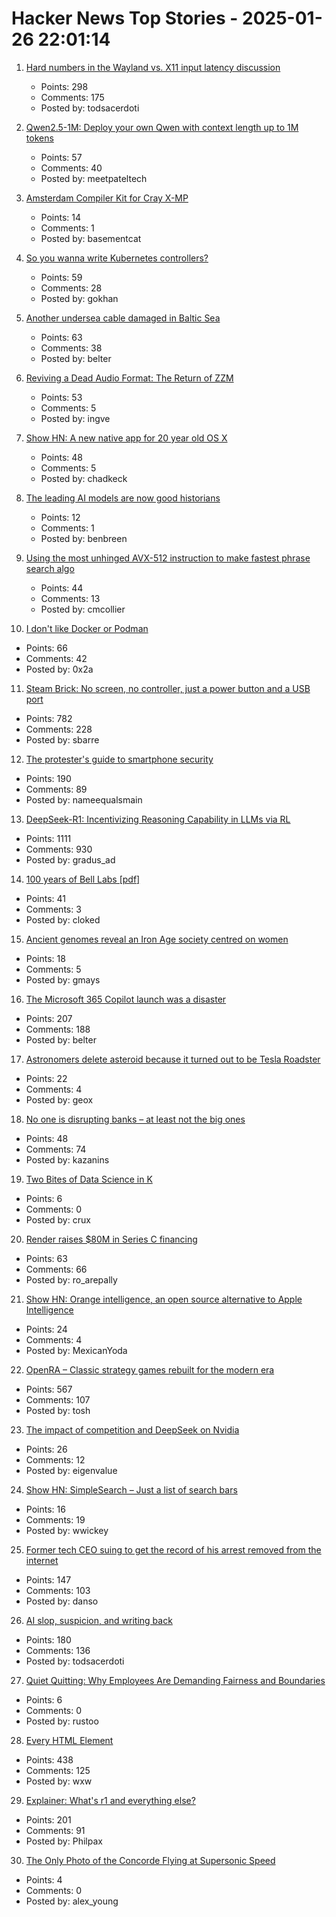 # Hacker News Top Stories - 2025-01-26 22:01:14

1. [Hard numbers in the Wayland vs. X11 input latency discussion](https://mort.coffee/home/wayland-input-latency/)
   - Points: 298
   - Comments: 175
   - Posted by: todsacerdoti

2. [Qwen2.5-1M: Deploy your own Qwen with context length up to 1M tokens](https://qwenlm.github.io/blog/qwen2.5-1m/)
   - Points: 57
   - Comments: 40
   - Posted by: meetpateltech

3. [Amsterdam Compiler Kit for Cray X-MP](https://github.com/kej715/ack)
   - Points: 14
   - Comments: 1
   - Posted by: basementcat

4. [So you wanna write Kubernetes controllers?](https://ahmet.im/blog/controller-pitfalls/)
   - Points: 59
   - Comments: 28
   - Posted by: gokhan

5. [Another undersea cable damaged in Baltic Sea](https://www.france24.com/en/europe/20250126-another-undersea-cable-damaged-in-baltic-sea-latvia-dispatches-warship)
   - Points: 63
   - Comments: 38
   - Posted by: belter

6. [Reviving a Dead Audio Format: The Return of ZZM](https://nicole.express/2025/zoo-of-zero-motivation.html)
   - Points: 53
   - Comments: 5
   - Posted by: ingve

7. [Show HN: A new native app for 20 year old OS X](https://uppercut.chadbibler.com)
   - Points: 48
   - Comments: 5
   - Posted by: chadkeck

8. [The leading AI models are now good historians](https://resobscura.substack.com/p/the-leading-ai-models-are-now-very)
   - Points: 12
   - Comments: 1
   - Posted by: benbreen

9. [Using the most unhinged AVX-512 instruction to make fastest phrase search algo](https://gab-menezes.github.io/2025/01/13/using-the-most-unhinged-avx-512-instruction-to-make-the-fastest-phrase-search-algo.html)
   - Points: 44
   - Comments: 13
   - Posted by: cmcollier

10. [I don't like Docker or Podman](https://blog.liw.fi/posts/2025/docker/)
   - Points: 66
   - Comments: 42
   - Posted by: 0x2a

11. [Steam Brick: No screen, no controller, just a power button and a USB port](https://crastinator-pro.github.io/steam-brick/)
   - Points: 782
   - Comments: 228
   - Posted by: sbarre

12. [The protester's guide to smartphone security](https://www.privacyguides.org/articles/2025/01/23/activists-guide-securing-your-smartphone/)
   - Points: 190
   - Comments: 89
   - Posted by: nameequalsmain

13. [DeepSeek-R1: Incentivizing Reasoning Capability in LLMs via RL](https://arxiv.org/abs/2501.12948)
   - Points: 1111
   - Comments: 930
   - Posted by: gradus_ad

14. [100 years of Bell Labs [pdf]](https://novitoll.com/posts/2025-1-25/100_years_of_Bell_Labs.pdf)
   - Points: 41
   - Comments: 3
   - Posted by: cloked

15. [Ancient genomes reveal an Iron Age society centred on women](https://www.tcd.ie/news_events/top-stories/featured/ancient-genomes-reveal-an-iron-age-society-centred-on-women/)
   - Points: 18
   - Comments: 5
   - Posted by: gmays

16. [The Microsoft 365 Copilot launch was a disaster](https://www.zdnet.com/home-and-office/work-life/the-microsoft-365-copilot-launch-was-a-total-disaster/)
   - Points: 207
   - Comments: 188
   - Posted by: belter

17. [Astronomers delete asteroid because it turned out to be Tesla Roadster](https://www.astronomy.com/science/astronomers-just-deleted-an-asteroid-because-it-turned-out-to-be-elon-musks-tesla-roadster/)
   - Points: 22
   - Comments: 4
   - Posted by: geox

18. [No one is disrupting banks – at least not the big ones](https://www.popularfintech.com/p/no-one-is-disrupting-banks)
   - Points: 48
   - Comments: 74
   - Posted by: kazanins

19. [Two Bites of Data Science in K](https://blog.zdsmith.com/posts/two-bites-of-data-science-in-k.html)
   - Points: 6
   - Comments: 0
   - Posted by: crux

20. [Render raises $80M in Series C financing](https://render.com/blog/series-c)
   - Points: 63
   - Comments: 66
   - Posted by: ro_arepally

21. [Show HN: Orange intelligence, an open source alternative to Apple Intelligence](https://github.com/sharingan-no-kakashi/orange-intelligence)
   - Points: 24
   - Comments: 4
   - Posted by: MexicanYoda

22. [OpenRA – Classic strategy games rebuilt for the modern era](https://www.openra.net/)
   - Points: 567
   - Comments: 107
   - Posted by: tosh

23. [The impact of competition and DeepSeek on Nvidia](https://youtubetranscriptoptimizer.com/blog/05_the_short_case_for_nvda)
   - Points: 26
   - Comments: 12
   - Posted by: eigenvalue

24. [Show HN: SimpleSearch – Just a list of search bars](https://simplesearch.info/)
   - Points: 16
   - Comments: 19
   - Posted by: wwickey

25. [Former tech CEO suing to get the record of his arrest removed from the internet](https://sf.gazetteer.co/a-former-tech-ceo-is-on-a-crusade-to-get-the-record-of-his-arrest-removed-from-the-internet)
   - Points: 147
   - Comments: 103
   - Posted by: danso

26. [AI slop, suspicion, and writing back](https://benjamincongdon.me/blog/2025/01/25/AI-Slop-Suspicion-and-Writing-Back/)
   - Points: 180
   - Comments: 136
   - Posted by: todsacerdoti

27. [Quiet Quitting: Why Employees Are Demanding Fairness and Boundaries](https://www.forbes.com/sites/dianehamilton/2025/01/15/quiet-quitting-why-employees-are-demanding-fairness-and-boundaries/)
   - Points: 6
   - Comments: 0
   - Posted by: rustoo

28. [Every HTML Element](https://iamwillwang.com/dollar/every-html-element/)
   - Points: 438
   - Comments: 125
   - Posted by: wxw

29. [Explainer: What's r1 and everything else?](https://timkellogg.me/blog/2025/01/25/r1)
   - Points: 201
   - Comments: 91
   - Posted by: Philpax

30. [The Only Photo of the Concorde Flying at Supersonic Speed](https://petapixel.com/2025/01/25/photo-concorde-supersonic-speed-mach-2/)
   - Points: 4
   - Comments: 0
   - Posted by: alex_young

